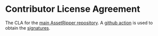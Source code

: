 # Contributor License Agreement

The CLA for the [main AssetRipper repository](https://github.com/AssetRipper/AssetRipper). A [github action](https://github.com/contributor-assistant/github-action) is used to obtain the [signatures](https://github.com/AssetRipper/AgreementSignatures).
